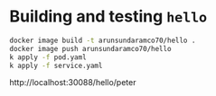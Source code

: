 # Building and testing `hello`
```bash
docker image build -t arunsundaramco70/hello .
docker image push arunsundaramco70/hello 
k apply -f pod.yaml
k apply -f service.yaml
```
http://localhost:30088/hello/peter

